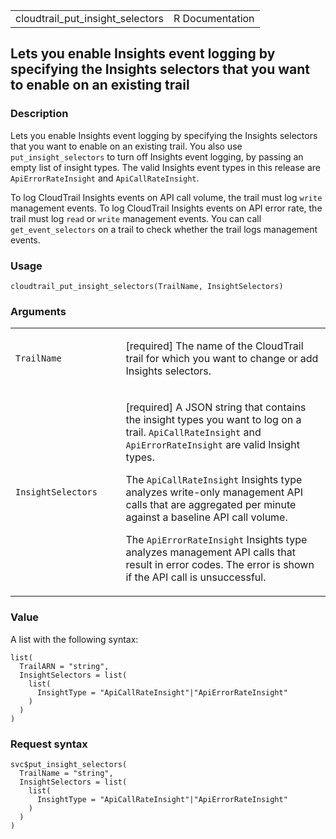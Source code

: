 <table style="width: 100%;">
<tbody>
<tr class="odd">
<td>cloudtrail_put_insight_selectors</td>
<td style="text-align: right;">R Documentation</td>
</tr>
</tbody>
</table>

## Lets you enable Insights event logging by specifying the Insights selectors that you want to enable on an existing trail

### Description

Lets you enable Insights event logging by specifying the Insights
selectors that you want to enable on an existing trail. You also use
`put_insight_selectors` to turn off Insights event logging, by passing
an empty list of insight types. The valid Insights event types in this
release are `ApiErrorRateInsight` and `ApiCallRateInsight`.

To log CloudTrail Insights events on API call volume, the trail must log
`write` management events. To log CloudTrail Insights events on API
error rate, the trail must log `read` or `write` management events. You
can call `get_event_selectors` on a trail to check whether the trail
logs management events.

### Usage

    cloudtrail_put_insight_selectors(TrailName, InsightSelectors)

### Arguments

<table>
<colgroup>
<col style="width: 35%" />
<col style="width: 65%" />
</colgroup>
<tbody>
<tr class="odd">
<td><code
id="cloudtrail_put_insight_selectors_:_TrailName">TrailName</code></td>
<td><p>[required] The name of the CloudTrail trail for which you want to
change or add Insights selectors.</p></td>
</tr>
<tr class="even">
<td><code
id="cloudtrail_put_insight_selectors_:_InsightSelectors">InsightSelectors</code></td>
<td><p>[required] A JSON string that contains the insight types you want
to log on a trail. <code>ApiCallRateInsight</code> and
<code>ApiErrorRateInsight</code> are valid Insight types.</p>
<p>The <code>ApiCallRateInsight</code> Insights type analyzes write-only
management API calls that are aggregated per minute against a baseline
API call volume.</p>
<p>The <code>ApiErrorRateInsight</code> Insights type analyzes
management API calls that result in error codes. The error is shown if
the API call is unsuccessful.</p></td>
</tr>
</tbody>
</table>

### Value

A list with the following syntax:

    list(
      TrailARN = "string",
      InsightSelectors = list(
        list(
          InsightType = "ApiCallRateInsight"|"ApiErrorRateInsight"
        )
      )
    )

### Request syntax

    svc$put_insight_selectors(
      TrailName = "string",
      InsightSelectors = list(
        list(
          InsightType = "ApiCallRateInsight"|"ApiErrorRateInsight"
        )
      )
    )

